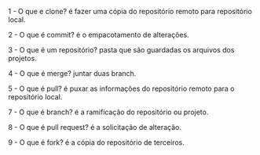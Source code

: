1 - O que e clone? 
é fazer uma cópia do repositório remoto para repositório local.

2 - O que é commit?
é o empacotamento de alterações.

3 - O que é um repositório?
pasta que são guardadas os arquivos dos projetos.

4 - O que é merge?
juntar duas branch.

5 - O que é pull?
é puxar as informações do repositório remoto para o repositório local.

7 - O que é branch?
é a ramificação do repositório ou projeto.

8 - O que é pull request?
é a solicitação de alteração.

9 - O que é fork?
é a cópia do repositório de terceiros.

